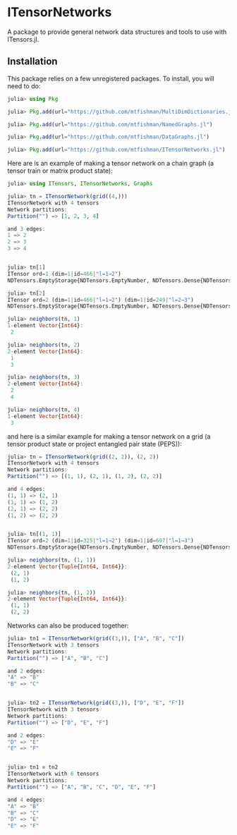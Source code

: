# ITensorNetworks

A package to provide general network data structures and tools to use with ITensors.jl.

## Installation

This package relies on a few unregistered packages. To install, you will need to do:
```julia
julia> using Pkg

julia> Pkg.add(url="https://github.com/mtfishman/MultiDimDictionaries.jl")

julia> Pkg.add(url="https://github.com/mtfishman/NamedGraphs.jl")

julia> Pkg.add(url="https://github.com/mtfishman/DataGraphs.jl")

julia> Pkg.add(url="https://github.com/mtfishman/ITensorNetworks.jl")
```

Here are is an example of making a tensor network on a chain graph (a tensor train or matrix product state):
```julia
julia> using ITensors, ITensorNetworks, Graphs

julia> tn = ITensorNetwork(grid((4,)))
ITensorNetwork with 4 tensors
Network partitions:
Partition("") => [1, 2, 3, 4]

and 3 edges:
1 => 2
2 => 3
3 => 4


julia> tn[1]
ITensor ord=1 (dim=1|id=466|"l=1→2")
NDTensors.EmptyStorage{NDTensors.EmptyNumber, NDTensors.Dense{NDTensors.EmptyNumber, Vector{NDTensors.EmptyNumber}}}

julia> tn[2]
ITensor ord=2 (dim=1|id=466|"l=1→2") (dim=1|id=249|"l=2→3")
NDTensors.EmptyStorage{NDTensors.EmptyNumber, NDTensors.Dense{NDTensors.EmptyNumber, Vector{NDTensors.EmptyNumber}}}

julia> neighbors(tn, 1)
1-element Vector{Int64}:
 2

julia> neighbors(tn, 2)
2-element Vector{Int64}:
 1
 3

julia> neighbors(tn, 3)
2-element Vector{Int64}:
 2
 4

julia> neighbors(tn, 4)
1-element Vector{Int64}:
 3

```
and here is a similar example for making a tensor network on a grid (a tensor product state or project entangled pair state (PEPS)):
```julia
julia> tn = ITensorNetwork(grid((2, 2)), (2, 2))
ITensorNetwork with 4 tensors
Network partitions:
Partition("") => [(1, 1), (2, 1), (1, 2), (2, 2)]

and 4 edges:
(1, 1) => (2, 1)
(1, 1) => (1, 2)
(2, 1) => (2, 2)
(1, 2) => (2, 2)


julia> tn[(1, 1)]
ITensor ord=2 (dim=1|id=325|"l=1→2") (dim=1|id=697|"l=1→3")
NDTensors.EmptyStorage{NDTensors.EmptyNumber, NDTensors.Dense{NDTensors.EmptyNumber, Vector{NDTensors.EmptyNumber}}}

julia> neighbors(tn, (1, 1))
2-element Vector{Tuple{Int64, Int64}}:
 (2, 1)
 (1, 2)

julia> neighbors(tn, (1, 2))
2-element Vector{Tuple{Int64, Int64}}:
 (1, 1)
 (2, 2)

```

Networks can also be produced together:
```julia
julia> tn1 = ITensorNetwork(grid((3,)), ["A", "B", "C"])
ITensorNetwork with 3 tensors
Network partitions:
Partition("") => ["A", "B", "C"]

and 2 edges:
"A" => "B"
"B" => "C"


julia> tn2 = ITensorNetwork(grid((3,)), ["D", "E", "F"])
ITensorNetwork with 3 tensors
Network partitions:
Partition("") => ["D", "E", "F"]

and 2 edges:
"D" => "E"
"E" => "F"


julia> tn1 ⊗ tn2
ITensorNetwork with 6 tensors
Network partitions:
Partition("") => ["A", "B", "C", "D", "E", "F"]

and 4 edges:
"A" => "B"
"B" => "C"
"D" => "E"
"E" => "F"

```
